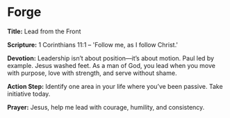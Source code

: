 # Forge

**Title:** Lead from the Front

**Scripture:** 1 Corinthians 11:1 – 'Follow me, as I follow Christ.'

**Devotion:**
Leadership isn’t about position—it’s about motion. Paul led by example. Jesus washed feet. As a man of God, you lead when you move with purpose, love with strength, and serve without shame.

**Action Step:** Identify one area in your life where you’ve been passive. Take initiative today.

**Prayer:**
Jesus, help me lead with courage, humility, and consistency.